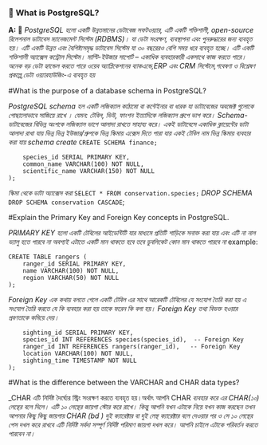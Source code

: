 
### 📝 **What is PostgreSQL?**
**A:** 📂 _PostgreSQL হলো একটি উন্নতমানের ডেটাবেজ সফটওয়্যার, এটি একটি শক্তিশালী, open-source রিলেশনাল ডাটাবেস ম্যানেজমেন্ট সিস্টেম (RDBMS)। যা ডেটা সংরক্ষণ, ব্যবস্থাপনা এবং পুনরুদ্ধারের জন্য ব্যবহৃত হয়। এটি একটি উন্নত এবং বৈশিষ্ট্যসমৃদ্ধ ডাটাবেস সিস্টেম যা ৩০ বছরেরও বেশি সময় ধরে ব্যবহৃত হচ্ছে। এটি একটি শক্তিশালী অ্যাক্সেস কন্ট্রোল সিস্টেম।_
_মাল্টি-ইউজার সাপোর্ট – একাধিক ব্যবহারকারী একসাথে কাজ করতে পারে।_
_অনেক বড় ডেটা হ্যান্ডেল করতে পারে_
_ওয়েব অ্যাপ্লিকেশনের ব্যাকএন্ডে,ERP এবং CRM সিস্টেমে,গবেষণা ও বিশ্লেষণ প্রকল্পে,ডেটা ওয়্যারহাউজিং-এ ব্যবহৃত হয়_

#What is the purpose of a database schema in PostgreSQL?

_PostgreSQL schema হল একটি লজিক্যাল কাঠামো বা কন্টেইনার বা ধারক যা ডাটাবেজের অবজেক্ট গুলোকে গোছালোভাবে সাজিয়ে রাখে ।_
_যেমন: টেবিল, ভিউ, ফাংশন ইত্যাদিকে লজিক্যাল গ্রুপে ভাগ করে।_
_Schema-ডাটাবেজের বিভিন্ন অংশকে লজিক্যাল ভাগে আলাদা রাখতে সাহায্য করে।_
_একই ডাটাবেসে একাধিক ক্লায়েন্টের ডাটা আলাদা রাখা যায়_
_ভিন্ন ভিন্ন ইউজার/গ্রুপকে ভিন্ন স্কিমায় এক্সেস দিতে পারা যায়_
_একই টেবিল নাম ভিন্ন স্কিমায় ব্যবহার করা যায়_
_schema create_
```CREATE SCHEMA finance;```
```CREATE TABLE conservation.species (
    species_id SERIAL PRIMARY KEY,
    common_name VARCHAR(100) NOT NULL,
    scientific_name VARCHAR(150) NOT NULL
);
```
_স্কিমা থেকে ডাটা অ্যাক্সেস করা_
```SELECT * FROM conservation.species;```
_DROP SCHEMA_
```DROP SCHEMA conservation CASCADE```;

#Explain the Primary Key and Foreign Key concepts in PostgreSQL.

_PRIMARY KEY হলো একটি টেবিলের আইডেন্টিটি যার মাধ্যমে প্রতিটি শাড়িকে সনাক্ত করা যায় এবং এটি না নাল ভ্যালু হতে পারবে না অবশ্যই এটাতে একটি মান থাকতে হবে তবে ডুবলিকেট কোন মান থাকতে পারবে না_
example:
```
CREATE TABLE rangers (
    ranger_id SERIAL PRIMARY KEY,
    name VARCHAR(100) NOT NULL,
    region VARCHAR(50) NOT NULL
);
```

_Foreign Key এক কথায় বলতে গেলে একটি টেবিল এর সাথে আরেকটি টেবিলের যে সংযোগ_ 
_তৈরি করা হয় এ সংযোগ তৈরি করতে যে কি ব্যবহার করা হয় তাকে ফরেন কি বলা হয়।_
_Foreign Key তথ্য বিভক্ত হওয়ার প্রবণতাকে কমিয়ে দেয়।_ 

```CREATE TABLE sightings (
    sighting_id SERIAL PRIMARY KEY,
    species_id INT REFERENCES species(species_id),  -- Foreign Key
    ranger_id INT REFERENCES rangers(ranger_id),   -- Foreign Key
    location VARCHAR(100) NOT NULL,
    sighting_time TIMESTAMP NOT NULL
);
```
#What is the difference between the VARCHAR and CHAR data types?

_CHAR এটি নির্দিষ্ট দৈর্ঘ্যের স্ট্রিং সংরক্ষণ করতে ব্যবহৃত হয়।অর্থাৎ আপনি CHAR 
_ব্যবহার করে এর  CHAR(১০) লেন্থের বলে দিলে। এটি ১০ লেন্থের জায়গা স্টোর করে রাখে।_
_কিন্তু আপনি যখন এটাকে নিয়ে যখন কাজ করছেন তখন আপনার কিছু কিছু জায়গায় CHAR_
_(bd ) দুই ক্যারেক্টার বা দুই লেন্থ ক্যারেক্টার বলে দেওয়ার পর ও সে ১০ লেন্থের পেস_ 
_দখল করে রাখবে এটি নির্দিষ্ট সর্বদা সম্পূর্ণ নির্দিষ্ট পরিমাণ জায়গা দখল করে।_
_আপনি চাইলে এটাকে পরিবর্তন করতে পারবেন না।_
 